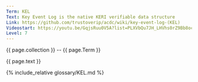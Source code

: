 ```yaml
---
Term: KEL
Text: Key Event Log is the native KERI verifiable data structure
Link: https://github.com/trustoverip/acdc/wiki/key-event-log-(KEL)
Videostart: https://youtu.be/GqjsRuu0V5A?list=PLXVbQu7JH_LHVhs0rZ9Bb8ocyKlPljkaG&t=05m01s
Level: 7
---
```


{{ page.collection }} -- {{ page.Term }}

   {{ page.text }}

{% include_relative glossary/KEL.md %}
